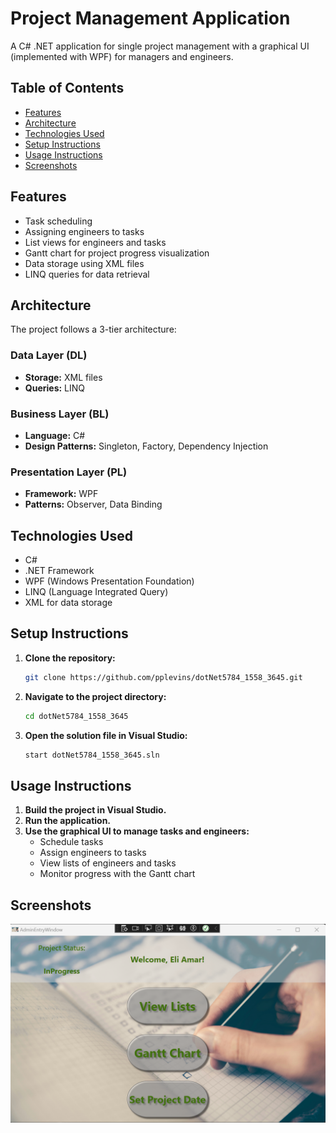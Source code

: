 # Project Management Application

A C# .NET application for single project management with a graphical UI (implemented with WPF) for managers and engineers.

## Table of Contents
- [Features](#features)
- [Architecture](#architecture)
- [Technologies Used](#technologies-used)
- [Setup Instructions](#setup-instructions)
- [Usage Instructions](#usage-instructions)
- [Screenshots](#screenshots)

## Features
- Task scheduling
- Assigning engineers to tasks
- List views for engineers and tasks
- Gantt chart for project progress visualization
- Data storage using XML files
- LINQ queries for data retrieval

## Architecture
The project follows a 3-tier architecture:

### Data Layer (DL)
- **Storage:** XML files
- **Queries:** LINQ

### Business Layer (BL)
- **Language:** C#
- **Design Patterns:** Singleton, Factory, Dependency Injection

### Presentation Layer (PL)
- **Framework:** WPF
- **Patterns:** Observer, Data Binding

## Technologies Used
- C#
- .NET Framework
- WPF (Windows Presentation Foundation)
- LINQ (Language Integrated Query)
- XML for data storage

## Setup Instructions
1. **Clone the repository:**
    ```bash
    git clone https://github.com/pplevins/dotNet5784_1558_3645.git
    ```
2. **Navigate to the project directory:**
    ```bash
    cd dotNet5784_1558_3645
    ```
3. **Open the solution file in Visual Studio:**
    ```bash
    start dotNet5784_1558_3645.sln
    ```

## Usage Instructions
1. **Build the project in Visual Studio.**
2. **Run the application.**
3. **Use the graphical UI to manage tasks and engineers:**
    - Schedule tasks
    - Assign engineers to tasks
    - View lists of engineers and tasks
    - Monitor progress with the Gantt chart

## Screenshots
![Image Alt text](PL/images/projectPreview.png "Optional title")
